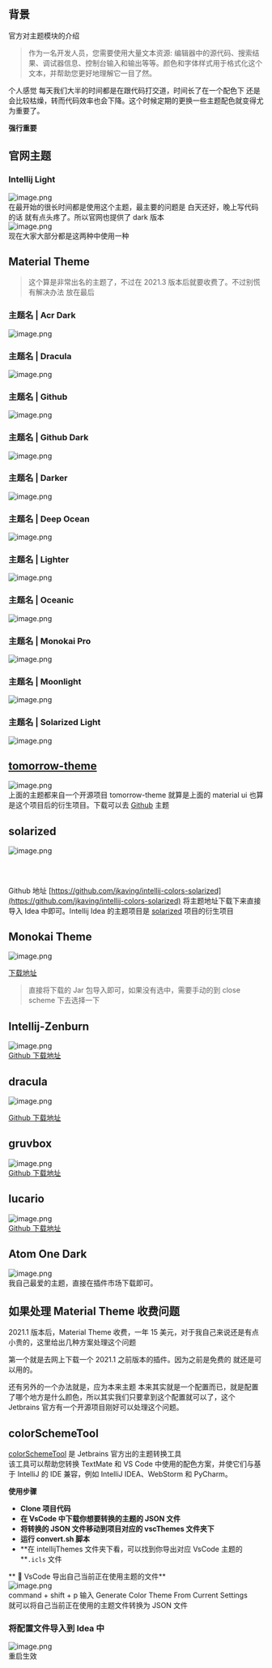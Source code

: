 ## 背景

官方对主题模块的介绍

> 作为一名开发人员，您需要使用大量文本资源: 编辑器中的源代码、搜索结果、调试器信息、控制台输入和输出等等。颜色和字体样式用于格式化这个文本，并帮助您更好地理解它一目了然。

个人感觉 每天我们大半的时间都是在跟代码打交道，时间长了在一个配色下 还是会比较枯燥，转而代码效率也会下降。这个时候定期的更换一些主题配色就变得尤为重要了。

**强行重要**

## 官网主题

### Intellij Light

![image.png](/images/theme-idea/fd16cc08591b269efd6fad56e8eba35b.png)<br />在最开始的很长时间都是使用这个主题，最主要的问题是 白天还好，晚上写代码的话 就有点头疼了。所以官网也提供了 dark 版本<br />![image.png](/images/theme-idea/693c28d4cd5d1d02d0cdba965daef9c7.png)<br />现在大家大部分都是这两种中使用一种

## Material Theme

> 这个算是非常出名的主题了，不过在 2021.3 版本后就要收费了。不过别慌有解决办法 放在最后

### 主题名 | Acr Dark

![image.png](/images/theme-idea/e235de688025dbe06d3cc738cd33eb31.png)

### 主题名 | Dracula

![image.png](/images/theme-idea/f23f901ae9e86e77f29157643e17e2bc.png)

### 主题名 | Github

![image.png](/images/theme-idea/f3c4dc40c34248a95b88ca8f38b3425a.png)

### 主题名 | Github Dark

![image.png](/images/theme-idea/45bd6208af6eec3422fa105f993c7468.png)

### 主题名 | Darker

![image.png](/images/theme-idea/fe51d678d77ad35072f02cd74aeb55e5.png)

### 主题名 | Deep Ocean

![image.png](/images/theme-idea/64ca7cfd379eb4834b72ad3a55d82933.png)

### 主题名 | Lighter

![image.png](/images/theme-idea/076d24d803bf01e7c41714d3c156e31b.png)

### 主题名 | Oceanic

![image.png](/images/theme-idea/c2f44467128ccf6c18a190809a86a319.png)

### 主题名 | Monokai Pro

![image.png](/images/theme-idea/fc8197f89e3ea11942f0aaf2c35bc91c.png)

### 主题名 | Moonlight

![image.png](/images/theme-idea/b34ae6b8ea02967958e38b441d1080ea.png)

### 主题名 | Solarized Light

![image.png](/images/theme-idea/377736caae02f3e897b055eb50e7770a.png)

###

## [tomorrow-theme](https://github.com/chriskempson/tomorrow-theme)

![image.png](/images/theme-idea/e031f2d8bf08a1fca8282f7d8ad76ba5.png)<br />上面的主题都来自一个开源项目 tomorrow-theme 就算是上面的 material ui 也算是这个项目后的衍生项目。下载可以去 [Github](https://github.com/chriskempson/tomorrow-theme) 主题

## solarized

![image.png](/images/theme-idea/b9f922152e82c7c452dfa9b1fb010ffd.png)

### <br />

Github 地址 [https://github.com/jkaving/intellij-colors-solarized](https://github.com/jkaving/intellij-colors-solarized) 将主题地址下载下来直接导入 Idea 中即可。Intellij Idea 的主题项目是 [solarized](https://github.com/altercation/solarized) 项目的衍生项目

## Monokai Theme

![image.png](/images/theme-idea/e73e1c160268c446621dfeb834271925.png)

[下载地址](https://darekkay.com/blog/monokai-theme-intellij/dk-monokai-142.jar)

> 直接将下载的 Jar 包导入即可，如果没有选中，需要手动的到 close scheme 下去选择一下

## Intellij-Zenburn

![image.png](/images/theme-idea/910e166c809deb2afce4db657fcb3653.png)<br />[Github 下载地址](https://github.com/pedropenna/Intellij-Zenburn)

## dracula

![image.png](/images/theme-idea/4ebb2a7247bca97d3988e49edf5d0775.png)

[Github 下载地址](https://github.com/dracula/jetbrains)

## gruvbox

![image.png](/images/theme-idea/4b707192881f107772ef17153a9a98c9.png)<br />[Github 下载地址](https://github.com/Vincent-P/gruvbox-intellij-theme)

## lucario

![image.png](/images/theme-idea/33012cd0db99e493f6d0732badeffb98.png)<br />[Github 下载地址](https://github.com/raphamorim/lucario#jetbrains-editors)

## Atom One Dark

![image.png](/images/theme-idea/5c67b818e40c24b183040292deb100c8.png)<br />我自己最爱的主题，直接在插件市场下载即可。

## 如果处理 Material Theme 收费问题

2021.1 版本后，Material Theme 收费，一年 15 美元，对于我自己来说还是有点小贵的，这里给出几种方案处理这个问题

第一个就是去网上下载一个 2021.1 之前版本的插件。因为之前是免费的 就还是可以用的。

还有另外的一个办法就是，应为本来主题 本来其实就是一个配置而已，就是配置了哪个地方是什么颜色，所以其实我们只要拿到这个配置就可以了，这个 Jetbrains 官方有一个开源项目刚好可以处理这个问题。

## colorSchemeTool

[colorSchemeTool](https://github.com/JetBrains/colorSchemeTool) 是 Jetbrains 官方出的主题转换工具<br />该工具可以帮助您转换 TextMate 和 VS Code 中使用的配色方案，并使它们与基于 IntelliJ 的 IDE 兼容，例如 IntelliJ IDEA、WebStorm 和 PyCharm。

**使用步骤**

- **Clone 项目代码**
- **在 VsCode 中下载你想要转换的主题的 JSON 文件**
- **将转换的 JSON 文件移动到项目对应的 vscThemes 文件夹下**
- **运行 convert.sh 脚本**
- **在 intellijThemes 文件夹下看，可以找到你导出对应 VsCode 主题的 **`.icls` 文件

** 🌈 VsCode 导出自己当前正在使用主题的文件**<br />![image.png](/images/theme-idea/91152037aaae3dc5c9838a82c1f0476c.png)<br />command + shift + p 输入 Generate Color Theme From Current Settings<br />就可以将自己当前正在使用的主题文件转换为 JSON 文件

### 将配置文件导入到 Idea 中

![image.png](/images/theme-idea/e092ec47f61b000cf351abc9afc2830a.png)<br />重启生效
